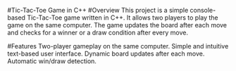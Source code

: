 #Tic-Tac-Toe Game in C++
#Overview
This project is a simple console-based Tic-Tac-Toe game written in C++. It allows two players to play the game on the same computer. The game updates the board after each move and checks for a winner or a draw condition after every move.

#Features
Two-player gameplay on the same computer.
Simple and intuitive text-based user interface.
Dynamic board updates after each move.
Automatic win/draw detection.
